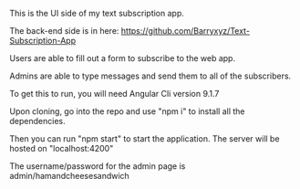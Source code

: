 This is the UI side of my text subscription app.

The back-end side is in here: https://github.com/Barryxyz/Text-Subscription-App

Users are able to fill out a form to subscribe to the web app. 

Admins are able to type messages and send them to all of the subscribers. 

To get this to run, you will need Angular Cli version 9.1.7

Upon cloning, go into the repo and use "npm i" to install all the dependencies.

Then you can run "npm start" to start the application. The server will be hosted on "localhost:4200"

The username/password for the admin page is admin/hamandcheesesandwich

